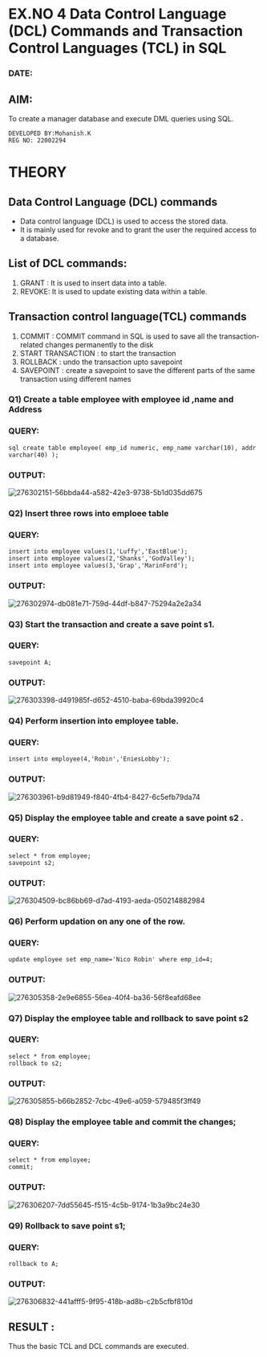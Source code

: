 # EX.NO 4 Data Control Language (DCL) Commands and Transaction Control Languages (TCL) in SQL
### DATE:
## AIM:
To create a manager database and execute DML queries using SQL.
```
DEVELOPED BY:Mohanish.K
REG NO: 22002294
```
# THEORY
## Data Control Language (DCL) commands
* Data control language (DCL) is used to access the stored data.
* It is mainly used for revoke and to grant the user the required access to a database.
## List of DCL commands: 
1. GRANT : It is used to insert data into a table.
2. REVOKE: It is used to update existing data within a table.
## Transaction control language(TCL) commands
1. COMMIT : COMMIT command in SQL is used to save all the transaction-related changes permanently to the disk
2. START TRANSACTION : to start the transaction
3. ROLLBACK : undo the transaction upto savepoint 
4. SAVEPOINT : create a savepoint to save the different parts of the same transaction using different names

### Q1) Create a table employee with employee id ,name and Address

### QUERY:
```
sql create table employee( emp_id numeric, emp_name varchar(10), addr varchar(40) );
```
### OUTPUT:


![276302151-56bbda44-a582-42e3-9738-5b1d035dd675](https://github.com/prithviraj5703/DBMS/assets/121418418/908d4d45-29fd-4bfc-8cdc-dd428fb7afec)



### Q2) Insert three rows into emploee table 


### QUERY:
```
insert into employee values(1,'Luffy','EastBlue');
insert into employee values(2,'Shanks','GodValley');
insert into employee values(3,'Grap','MarinFord');
```

### OUTPUT:


![276302974-db081e71-759d-44df-b847-75294a2e2a34](https://github.com/prithviraj5703/DBMS/assets/121418418/1315e7df-0d1c-46de-948b-dfe79e765239)




### Q3) Start the transaction and create a save point s1.

### QUERY:
```
savepoint A;
```

### OUTPUT:


![276303398-d491985f-d652-4510-baba-69bda39920c4](https://github.com/prithviraj5703/DBMS/assets/121418418/8e4396ca-e6a5-4720-a145-41ee98967b98)




### Q4) Perform insertion into employee table.

### QUERY:
```
insert into employee(4,'Robin','EniesLobby');
```

### OUTPUT:


![276303961-b9d81949-f840-4fb4-8427-6c5efb79da74](https://github.com/prithviraj5703/DBMS/assets/121418418/a13a45ea-5cc2-4287-b393-c9e0e93e6528)




### Q5)	Display the employee table and create a save point s2 .


### QUERY:
```
select * from employee;
savepoint s2;
```

### OUTPUT:



![276304509-bc86bb69-d7ad-4193-aeda-050214882984](https://github.com/prithviraj5703/DBMS/assets/121418418/69203db1-473c-44bd-bdaa-67445883c704)




### Q6)	Perform updation on any one of the row.


### QUERY:
```
update employee set emp_name='Nico Robin' where emp_id=4;
```

### OUTPUT:


![276305358-2e9e6855-56ea-40f4-ba36-56f8eafd68ee](https://github.com/prithviraj5703/DBMS/assets/121418418/c0f1603b-725d-4c84-828b-2d20d1ee3bac)





### Q7) Display the employee table and rollback to  save point s2 


### QUERY:
```
select * from employee;
rollback to s2;
```






### OUTPUT:



![276305855-b66b2852-7cbc-49e6-a059-579485f3ff49](https://github.com/prithviraj5703/DBMS/assets/121418418/7831ab0c-d366-4b3f-9adf-ef1aaf17a553)








### Q8) Display the employee table and commit the changes; 


### QUERY:
```
select * from employee;
commit;
```

### OUTPUT:



![276306207-7dd55645-f515-4c5b-9174-1b3a9bc24e30](https://github.com/prithviraj5703/DBMS/assets/121418418/c089fd0e-c30b-413b-9900-8fe37345e25c)





### Q9) Rollback to save point s1;


### QUERY:
```
rollback to A;
```

### OUTPUT:



![276306832-441afff5-9f95-418b-ad8b-c2b5cfbf810d](https://github.com/prithviraj5703/DBMS/assets/121418418/861b155e-7c26-4e52-aa65-29030b00c7dd)




## RESULT :
Thus the basic TCL and DCL commands are executed.
